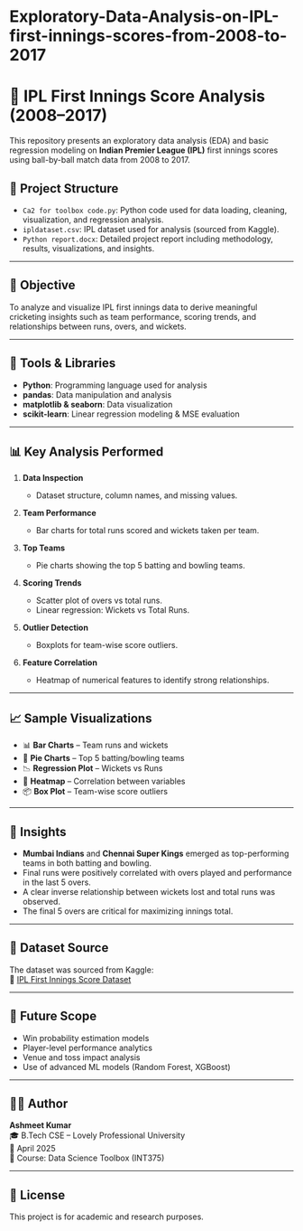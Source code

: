 # Exploratory-Data-Analysis-on-IPL-first-innings-scores-from-2008-to-2017
# 🏏 IPL First Innings Score Analysis (2008–2017)

This repository presents an exploratory data analysis (EDA) and basic regression modeling on **Indian Premier League (IPL)** first innings scores using ball-by-ball match data from 2008 to 2017.

## 📁 Project Structure

- `Ca2 for toolbox code.py`: Python code used for data loading, cleaning, visualization, and regression analysis.
- `ipldataset.csv`: IPL dataset used for analysis (sourced from Kaggle).
- `Python report.docx`: Detailed project report including methodology, results, visualizations, and insights.

---

## 📌 Objective

To analyze and visualize IPL first innings data to derive meaningful cricketing insights such as team performance, scoring trends, and relationships between runs, overs, and wickets.

---

## 🔧 Tools & Libraries

- **Python**: Programming language used for analysis
- **pandas**: Data manipulation and analysis
- **matplotlib & seaborn**: Data visualization
- **scikit-learn**: Linear regression modeling & MSE evaluation

---

## 📊 Key Analysis Performed

1. **Data Inspection**
   - Dataset structure, column names, and missing values.
   
2. **Team Performance**
   - Bar charts for total runs scored and wickets taken per team.

3. **Top Teams**
   - Pie charts showing the top 5 batting and bowling teams.

4. **Scoring Trends**
   - Scatter plot of overs vs total runs.
   - Linear regression: Wickets vs Total Runs.

5. **Outlier Detection**
   - Boxplots for team-wise score outliers.

6. **Feature Correlation**
   - Heatmap of numerical features to identify strong relationships.

---

## 📈 Sample Visualizations

- 📊 **Bar Charts** – Team runs and wickets
- 🥧 **Pie Charts** – Top 5 batting/bowling teams
- 📉 **Regression Plot** – Wickets vs Runs
- 🧊 **Heatmap** – Correlation between variables
- 📦 **Box Plot** – Team-wise score outliers

---

## 🧠 Insights

- **Mumbai Indians** and **Chennai Super Kings** emerged as top-performing teams in both batting and bowling.
- Final runs were positively correlated with overs played and performance in the last 5 overs.
- A clear inverse relationship between wickets lost and total runs was observed.
- The final 5 overs are critical for maximizing innings total.

---

## 📂 Dataset Source

The dataset was sourced from Kaggle:  
🔗 [IPL First Innings Score Dataset](https://www.kaggle.com/datasets/ronikdedhia/ipl-first-innings-score)

---

## 🔮 Future Scope

- Win probability estimation models
- Player-level performance analytics
- Venue and toss impact analysis
- Use of advanced ML models (Random Forest, XGBoost)

---

## 👨‍🎓 Author

**Ashmeet Kumar**  
🎓 B.Tech CSE – Lovely Professional University  
📅 April 2025  
📘 Course: Data Science Toolbox (INT375)

---

## 📜 License

This project is for academic and research purposes.

